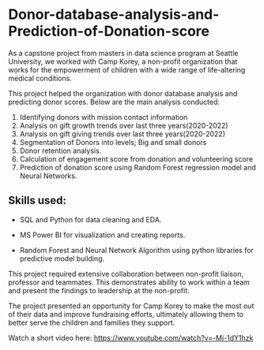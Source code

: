 # Donor-database-analysis-and-Prediction-of-Donation-score
As a capstone project from masters in data science program at Seattle University, we worked with Camp Korey, a non-profit organization that works for the empowerment of children with a wide range of life-altering medical conditions. 

This project helped the organization with donor database analysis and predicting donor scores. Below are the main analysis conducted:

1. Identifying donors with mission contact information
2. Analysis on gift growth trends over last three years(2020-2022)
3. Analysis on gift giving trends over last three years(2020-2022)
4. Segmentation of Donors into levels; Big and small donors
5. Donor retention analysis.
6. Calculation of engagement score from donation and volunteering score
7. Prediction of donation score using Random Forest regression model and Neural Networks.

## Skills used:

* SQL and Python for data cleaning and EDA.

* MS Power BI for visualization and creating reports.

* Random Forest and Neural Network Algorithm using python libraries for predictive model building.

This project required extensive collaboration between non-profit liaison, professor and teammates. This demonstrates ability to work within a team and present the findings to leadership at the non-profit.

The project presented an opportunity for Camp Korey to make the most out of their data and improve fundraising efforts, ultimately allowing them to better serve the children and families they support.

Watch a short video here: https://www.youtube.com/watch?v=-Mj-1dY1hzk 
